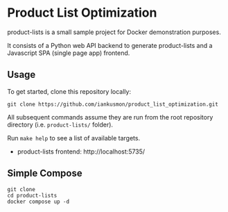 # Product List Optimization
product-lists is a small sample project for Docker demonstration purposes.

It consists of a Python web API backend to generate product-lists and a Javascript SPA (single page app) frontend.

## Usage
To get started, clone this repository locally:
```shell
git clone https://github.com/iankusmon/product_list_optimization.git
```
All subsequent commands assume they are run from the root repository directory
(i.e. `product-lists/` folder).

Run `make help` to see a list of available targets.

* product-lists frontend: http://localhost:5735/


## Simple Compose

```
git clone 
cd product-lists
docker compose up -d
```
